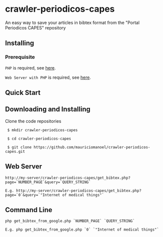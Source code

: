 # crawler-periodicos-capes

An easy way to save your articles in bibtex format from the "Portal Periodicos CAPES" repository

## Installing

### Prerequisite

`PHP` is required, see [here](http://php.net/downloads.php).

`Web Server with PHP` is required, see [here](https://www.apachefriends.org/download.html).

## Quick Start

## Downloading and Installing

Clone the code repositories
```
 $ mkdir crawler-periodicos-capes
 
 $ cd crawler-periodicos-capes
 
 $ git clone https://github.com/mauriciomanoel/crawler-periodicos-capes.git
 ```


## Web Server
```
http://my-server/crawler-periodicos-capes/get_bibtex.php?page=`NUMBER_PAGE`&query=`QUERY_STRING`

E.g. http://my-server/crawler-periodicos-capes/get_bibtex.php?page=`0`&query=`"Internet of medical things"`
```

## Command Line
```
php get_bibtex_from_google.php `NUMBER_PAGE` `QUERY_STRING`

E.g. php get_bibtex_from_google.php `0` `"Internet of medical things"`
```

